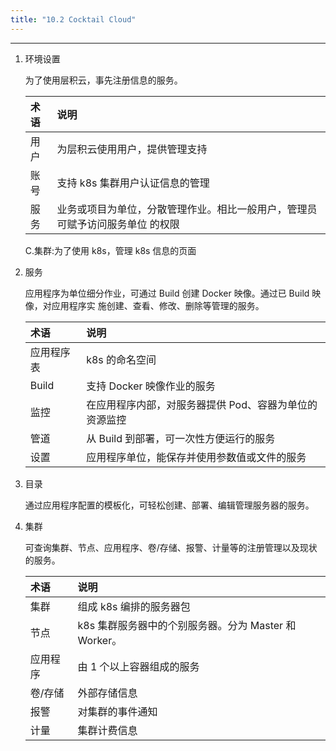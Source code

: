 ```yaml
---
title: "10.2 Cocktail Cloud"
---
```


---
1. 环境设置

    为了使用层积云，事先注册信息的服务。

    | **术语** | **说明** |
    | :--- | :--- |
    | 用户 | 为层积云使用用户，提供管理支持 |
    | 账号 | 支持 k8s 集群用户认证信息的管理 |
    | 服务 | 业务或项目为单位，分散管理作业。相比一般用户，管理员可赋予访问服务单位 的权限 |
    
    C.集群:为了使用 k8s，管理 k8s 信息的页面

2. 服务

    应用程序为单位细分作业，可通过 Build 创建 Docker 映像。通过已 Build 映像，对应用程序实 施创建、查看、修改、删除等管理的服务。
    
    | **术语** | **说明** |
    | :--- | :--- |
    | 应用程序表 | k8s 的命名空间 |
    | Build | 支持 Docker 映像作业的服务 |
    | 监控 | 在应用程序内部，对服务器提供 Pod、容器为单位的资源监控 |
    | 管道 | 从 Build 到部署，可一次性方便运行的服务 |
    | 设置 | 应用程序单位，能保存并使用参数值或文件的服务 |

3. 目录

    通过应用程序配置的模板化，可轻松创建、部署、编辑管理服务器的服务。

4. 集群

    可查询集群、节点、应用程序、卷/存储、报警、计量等的注册管理以及现状的服务。

    | **术语** | **说明** |
    | :--- | :--- |
    | 集群 | 组成 k8s 编排的服务器包 |
    | 节点 | k8s 集群服务器中的个别服务器。分为 Master 和 Worker。 |
    | 应用程序 | 由 1 个以上容器组成的服务 |
    | 卷/存储 | 外部存储信息 |
    | 报警 | 对集群的事件通知 |
    | 计量 | 集群计费信息 |

